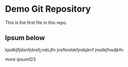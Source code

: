 # Demo  Git Repository

This is the first file in this repo.

## Ipsum below

kjsdkljfjdsnfjdnsfj;nds;jfn
jnsfkndskfjndsjknf
jnsdkjfnsdjkfn

more ipsum123
